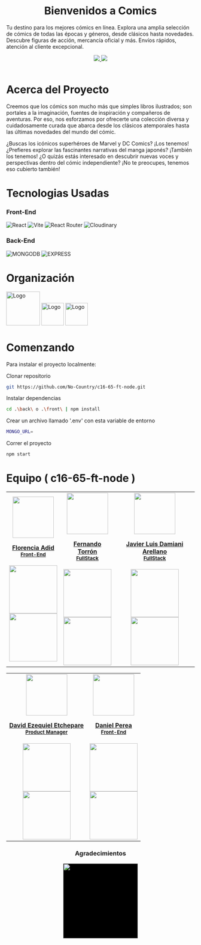 <div>

<!-- PROJECT LOGO -->
<br />
  <div align='center'>
<h1>Bienvenidos a Comics</h1></div>
<div>
  <p>
    Tu destino para los mejores cómics en línea. Explora una amplia selección de cómics de todas las épocas y géneros, desde clásicos hasta novedades. Descubre figuras de acción, mercancía oficial y más. Envíos rápidos, atención al cliente excepcional.
  </p>
    <div align='center'>
    <a href="https://pagetwo.onrender.com/" target="_blank">
          <img  src="https://img.shields.io/badge/VER_DEMO-3378FF?style=for-the-badge&logo=vercel&logoColor=%23343B4E"/>
       </a>
   <a href="https://no-country-cwv9.onrender.com/apidocs/" target="_blank">
          <img  src="https://img.shields.io/badge/VER_API-3378FF?style=for-the-badge&logo=swagger&logoColor=%23343B4E"/>
      </a>
      </div>
</div>
<!-- ABOUT THE PROJECT -->
<br>
<h1> 
Acerca del Proyecto
</h1>

Creemos que los cómics son mucho más que simples libros ilustrados; son portales a la imaginación, fuentes de inspiración y compañeros de aventuras. Por eso, nos esforzamos por ofrecerte una colección diversa y cuidadosamente curada que abarca desde los clásicos atemporales hasta las últimas novedades del mundo del cómic.

¿Buscas los icónicos superhéroes de Marvel y DC Comics? ¡Los tenemos! ¿Prefieres explorar las fascinantes narrativas del manga japonés? ¡También los tenemos! ¿O quizás estás interesado en descubrir nuevas voces y perspectivas dentro del cómic independiente? ¡No te preocupes, tenemos eso cubierto también!

<h1> Tecnologias Usadas
</h1>
<h3>Front-End</h3>

![React](https://img.shields.io/static/v1?style=for-the-badge&message=React&color=222222&logo=React&logoColor=61DAFB&label=)
![Vite](https://img.shields.io/badge/vite-%23646CFF.svg?style=for-the-badge&logo=vite&logoColor=white)
![React Router](https://img.shields.io/badge/React_Router-CA4245?style=for-the-badge&logo=react-router&logoColor=white)
![Cloudinary](https://img.shields.io/badge/cloudinary-3448C5?style=for-the-badge)

<h3>Back-End</h3>

![MONGODB](https://img.shields.io/badge/MongoDB-4EA94B?style=for-the-badge&logo=mongodb&logoColor=white)
![EXPRESS](https://img.shields.io/badge/Express%20js-000000?style=for-the-badge&logo=express&logoColor=white)

<!-- Organización -->
<h1> Organización
</h1>
  <img src="https://cdn.jsdelivr.net/gh/devicons/devicon/icons/trello/trello-plain-wordmark.svg" alt="Logo" width="90" height="90">
  <img src="https://cdn.jsdelivr.net/gh/devicons/devicon/icons/slack/slack-original.svg" alt="Logo" width="60" height="60">
<img src="https://img.icons8.com/color/480/discord-new-logo.png" alt="Logo" width="60" height="60">

<!-- GETTING STARTED -->
<h1> Comenzando
</h1>

Para instalar el proyecto localmente:

Clonar repositorio

```sh
git https://github.com/No-Country/c16-65-ft-node.git
```

Instalar dependencias

```sh
cd .\back\ o .\front\ | npm install
```

Crear un archivo llamado '.env' con esta variable de entorno

```sh
MONGO_URL=
```

Correr el proyecto

```sh
npm start
```

<!-- TEAMS -->

<h1> Equipo ( c16-65-ft-node )
</h1>

<table align='center'>
  <tr>
    <td align='center'>
      <div >
        <a href="https://github.com/florenciaadid" target="_blank" rel="author">
          <img width="110" src="https://avatars.githubusercontent.com/u/64333590?v=4"/>
        </a>
        <a href="https://github.com/florenciaadid" target="_blank" rel="author">
          <h4 style="margin-top: 1rem;">Florencia Adid</br><small>Front-End</small></h4>
        </a>
        <div style='display: flex; flex-direction: column'>
        <a href="https://github.com/florenciaadid" target="_blank">
          <img style='width:8rem' src="https://img.shields.io/static/v1?style=for-the-badge&message=GitHub&color=172B4D&logo=GitHub&logoColor=FFFFFF&label="/>
        </a>
        <a href="https://www.linkedin.com/in/florenciaadid/" target="_blank">
          <img style='width:8rem' src="https://img.shields.io/badge/linkedin%20-%230077B5.svg?&style=for-the-badge&logo=linkedin&logoColor=white"/>
        </a>
        </div>
      </div>
    </td>
    <td align='center'>
      <div >
        <a href="https://github.com/FerTorron" target="_blank" rel="author">
          <img width="110" src="https://avatars.githubusercontent.com/u/100718699?v=4"/>
        </a>
        <a href="https://github.com/FerTorron" target="_blank" rel="author">
          <h4 style="margin-top: 1rem;">Fernando Torrón</br><small>FullStack</small></h4>
        </a>
        <div style='display: flex; flex-direction: column'>
        <a href="https://github.com/FerTorron" target="_blank">
          <img style='width:8rem' src="https://img.shields.io/static/v1?style=for-the-badge&message=GitHub&color=172B4D&logo=GitHub&logoColor=FFFFFF&label="/>
        </a>
        <a href="https://www.linkedin.com/in/fertorron/" target="_blank">
          <img style='width:8rem' src="https://img.shields.io/badge/linkedin%20-%230077B5.svg?&style=for-the-badge&logo=linkedin&logoColor=white"/>
        </a>
        </div>
      </div>
    </td>
    <td align='center'>
      <div >
        <a href="https://github.com/javierdamiani" target="_blank" rel="author">
          <img width="110" src="https://avatars.githubusercontent.com/u/116226692?v=4"/>
        </a>
        <a href="https://github.com/javierdamiani" target="_blank" rel="author">
          <h4 style="margin-top: 1rem;">Javier Luis Damiani Arellano</br><small>FullStack</small></h4>
        </a>
        <div style='display: flex; flex-direction: column'>
        <a href="https://github.com/javierdamiani" target="_blank">
          <img style='width:8rem' src="https://img.shields.io/static/v1?style=for-the-badge&message=GitHub&color=172B4D&logo=GitHub&logoColor=FFFFFF&label="/>
        </a>
        <a href="https://www.linkedin.com/in/javierluisdamianiarellano/" target="_blank">
          <img style='width:8rem' src="https://img.shields.io/badge/linkedin%20-%230077B5.svg?&style=for-the-badge&logo=linkedin&logoColor=white"/>
        </a>
        </div>
      </div>
    </td>
  </tr>
  </table>
  <table align='center'>
<tr>
<td align='center'>
      <div >
        <a href="https://github.com/etchepared" target="_blank" rel="author">
          <img width="110" src="https://avatars.githubusercontent.com/u/88214684?v=4"/>
        </a>
        <a href="https://github.com/etchepared" target="_blank" rel="author">
          <h4 style="margin-top: 1rem;">David Ezequiel Etchepare</br><small>Product Manager</small></h4>
        </a>
        <div style='display: flex; flex-direction: column'>
        <a href="https://github.com/etchepared" target="_blank">
          <img style='width:8rem' src="https://img.shields.io/static/v1?style=for-the-badge&message=GitHub&color=172B4D&logo=GitHub&logoColor=FFFFFF&label="/>
        </a>
        <a href="https://www.linkedin.com/in/etcheparede/" target="_blank">
          <img style='width:8rem' src="https://img.shields.io/badge/linkedin%20-%230077B5.svg?&style=for-the-badge&logo=linkedin&logoColor=white"/>
        </a>
        </div>
      </div>
    </td>
<td align='center'>
      <div >
        <a href="https://github.com/faviofz" target="_blank" rel="author">
          <img width="110" src="https://avatars.githubusercontent.com/u/65041258?v=4"/>
        </a>
        <a href="https://github.com/faviofz" target="_blank" rel="author">
          <h4 style="margin-top: 1rem;">Daniel Perea</br><small>Front-End</small></h4>
        </a>
        <div style='display: flex; flex-direction: column'>
        <a href="https://github.com/faviofz" target="_blank">
          <img style='width:8rem' src="https://img.shields.io/static/v1?style=for-the-badge&message=GitHub&color=172B4D&logo=GitHub&logoColor=FFFFFF&label="/>
        </a>
        <a href="https://www.linkedin.com/in/faviofernandez/" target="_blank">
          <img style='width:8rem' src="https://img.shields.io/badge/linkedin%20-%230077B5.svg?&style=for-the-badge&logo=linkedin&logoColor=white"/>
        </a>
        </div>
      </div>
    </td>
    </tr>
</table>

<div align='center'>
<h3>Agradecimientos</h3>
  <a href="https://www.nocountry.tech/" target="_blank">
    <img style='background-color:black;' src="https://encrypted-tbn0.gstatic.com/images?q=tbn:ANd9GcQsukYB3HL90LSwYv_RIR2O2OlCV8Sbkx2eNHv8nRvOu8L16FxLQ0nPzY02wQ_BJOfQZw&usqp=CAU" width="200">
  </a>
</div>
